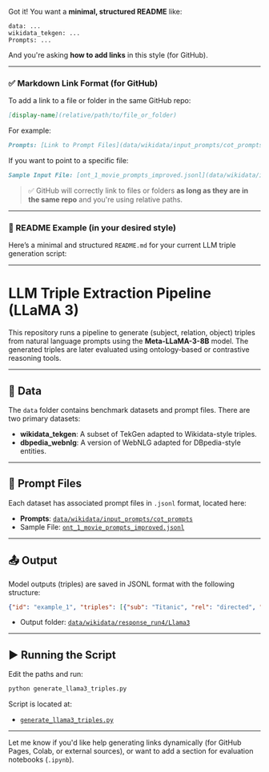Got it! You want a **minimal, structured README** like:

```
data: ...
wikidata_tekgen: ...
Prompts: ...
```

And you're asking **how to add links** in this style (for GitHub).

---

### ✅ Markdown Link Format (for GitHub)

To add a link to a file or folder in the same GitHub repo:

```markdown
[display-name](relative/path/to/file_or_folder)
```

For example:

```markdown
Prompts: [Link to Prompt Files](data/wikidata/input_prompts/cot_prompts)
```

If you want to point to a specific file:

```markdown
Sample Input File: [ont_1_movie_prompts_improved.jsonl](data/wikidata/input_prompts/cot_prompts/ont_1_movie_prompts_improved.jsonl)
```

> ✅ GitHub will correctly link to files or folders **as long as they are in the same repo** and you're using relative paths.

---

### 📄 README Example (in your desired style)

Here’s a minimal and structured `README.md` for your current LLM triple generation script:

---

# LLM Triple Extraction Pipeline (LLaMA 3)

This repository runs a pipeline to generate (subject, relation, object) triples from natural language prompts using the **Meta-LLaMA-3-8B** model. The generated triples are later evaluated using ontology-based or contrastive reasoning tools.

---

## 📁 Data

The `data` folder contains benchmark datasets and prompt files. There are two primary datasets:

* **wikidata\_tekgen**: A subset of TekGen adapted to Wikidata-style triples.
* **dbpedia\_webnlg**: A version of WebNLG adapted for DBpedia-style entities.

---

## 📂 Prompt Files

Each dataset has associated prompt files in `.jsonl` format, located here:

* **Prompts**: [`data/wikidata/input_prompts/cot_prompts`](data/wikidata/input_prompts/cot_prompts)
* Sample File: [`ont_1_movie_prompts_improved.jsonl`](data/wikidata/input_prompts/cot_prompts/ont_1_movie_prompts_improved.jsonl)

---

## 📤 Output

Model outputs (triples) are saved in JSONL format with the following structure:

```json
{"id": "example_1", "triples": [{"sub": "Titanic", "rel": "directed", "obj": "James Cameron"}]}
```

* Output folder: [`data/wikidata/response_run4/Llama3`](data/wikidata/response_run4/Llama3)

---

## ▶️ Running the Script

Edit the paths and run:

```bash
python generate_llama3_triples.py
```

Script is located at:

* [`generate_llama3_triples.py`](generate_llama3_triples.py)

---

Let me know if you'd like help generating links dynamically (for GitHub Pages, Colab, or external sources), or want to add a section for evaluation notebooks (`.ipynb`).
